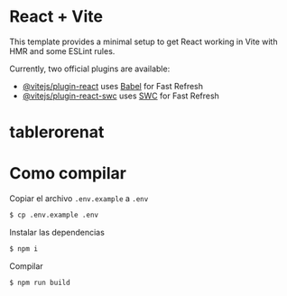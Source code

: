 # React + Vite

This template provides a minimal setup to get React working in Vite with HMR and some ESLint rules.

Currently, two official plugins are available:

- [@vitejs/plugin-react](https://github.com/vitejs/vite-plugin-react/blob/main/packages/plugin-react/README.md) uses [Babel](https://babeljs.io/) for Fast Refresh
- [@vitejs/plugin-react-swc](https://github.com/vitejs/vite-plugin-react-swc) uses [SWC](https://swc.rs/) for Fast Refresh
# tablerorenat

# Como compilar
Copiar el archivo `.env.example` a `.env`
```bash
$ cp .env.example .env
```

Instalar las dependencias
```bash
$ npm i
```

Compilar
```bash
$ npm run build
```
